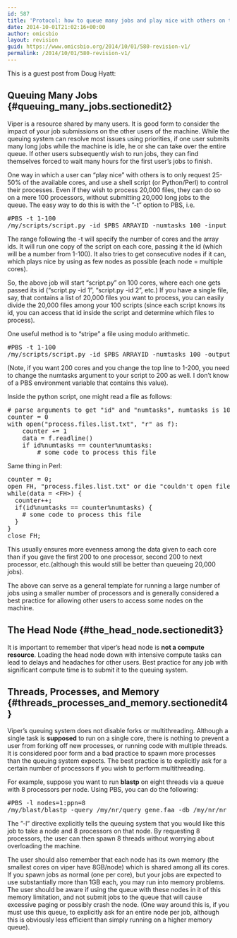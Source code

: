 ```yaml
---
id: 587
title: 'Protocol: how to queue many jobs and play nice with others on the cluster (Viper)'
date: 2014-10-01T21:02:16+00:00
author: omicsbio
layout: revision
guid: https://www.omicsbio.org/2014/10/01/580-revision-v1/
permalink: /2014/10/01/580-revision-v1/
---
```

This is a guest post from Doug Hyatt:

## Queuing Many Jobs {#queuing_many_jobs.sectionedit2}

<div class="level2">
  <p>
    Viper is a resource shared by many users. It is good form to consider the impact of your job submissions on the other users of the machine. While the queuing system can resolve most issues using priorities, if one user submits many long jobs while the machine is idle, he or she can take over the entire queue. If other users subsequently wish to run jobs, they can find themselves forced to wait many hours for the first user&#8217;s jobs to finish.
  </p>
  
  <p>
    One way in which a user can “play nice” with others is to only request 25-50% of the available cores, and use a shell script (or Python/Perl) to control their processes. Even if they wish to process 20,000 files, they can do so on a mere 100 processors, without submitting 20,000 long jobs to the queue. The easy way to do this is with the ”-t” option to PBS, i.e.
  </p>
  
  <pre class="code">#PBS -t 1-100
/my/scripts/script.py -id $PBS_ARRAYID -numtasks 100 -input /my/input/input.$PBS_ARRAYID.txt -output /my/outputs/output.$PBS_ARRAYID.txt</pre>
  
  <p>
    The range following the -t will specify the number of cores and the array ids. It will run one copy of the script on each core, passing it the id (which will be a number from 1-100). It also tries to get consecutive nodes if it can, which plays nice by using as few nodes as possible (each node = multiple cores).
  </p>
  
  <p>
    So, the above job will start “script.py” on 100 cores, where each one gets passed its id (“script.py -id 1”, “script.py -id 2”, etc.) If you have a single file, say, that contains a list of 20,000 files you want to process, you can easily divide the 20,000 files among your 100 scripts (since each script knows its id, you can access that id inside the script and determine which files to process).
  </p>
  
  <p>
    One useful method is to “stripe” a file using modulo arithmetic.
  </p>
  
  <pre class="code">#PBS -t 1-100
/my/scripts/script.py -id $PBS_ARRAYID -numtasks 100 -output /my/outputs/output.$PBS_ARRAYID.txt</pre>
  
  <p>
    (Note, if you want 200 cores and you change the top line to 1-200, you need to change the numtasks argument to your script to 200 as well. I don&#8217;t know of a PBS environment variable that contains this value).
  </p>
  
  <p>
    Inside the python script, one might read a file as follows:
  </p>
  
  <pre class="code"># parse arguments to get "id" and "numtasks", numtasks is 100 in this case
counter = 0
with open("process.files.list.txt", "r" as f):
    counter += 1
    data = f.readline()
    if id%numtasks == counter%numtasks:
        # some code to process this file</pre>
  
  <p>
    Same thing in Perl:
  </p>
  
  <pre class="code">counter = 0;
open FH, "process.files.list.txt" or die "couldn't open file";
while(data = &lt;FH&gt;) {
  counter++;
  if(id%numtasks == counter%numtasks) {
    # some code to process this file
  }
}
close FH;</pre>
  
  <p>
    This usually ensures more evenness among the data given to each core than if you gave the first 200 to one processor, second 200 to next processor, etc.(although this would still be better than queueing 20,000 jobs).
  </p>
  
  <p>
    The above can serve as a general template for running a large number of jobs using a smaller number of processors and is generally considered a best practice for allowing other users to access some nodes on the machine.
  </p>
</div>

## The Head Node {#the_head_node.sectionedit3}

<div class="level2">
  <p>
    It is important to remember that viper&#8217;s head node is <strong>not a compute resource</strong>. Loading the head node down with intensive compute tasks can lead to delays and headaches for other users. Best practice for any job with significant compute time is to submit it to the queuing system.
  </p>
</div>

## Threads, Processes, and Memory {#threads_processes_and_memory.sectionedit4}

<div class="level2">
  <p>
    Viper&#8217;s queuing system does not disable forks or multithreading. Although a single task is <strong>supposed</strong> to run on a single core, there is nothing to prevent a user from forking off new processes, or running code with multiple threads. It is considered poor form and a bad practice to spawn more processes than the queuing system expects. The best practice is to explicitly ask for a certain number of processors if you wish to perform multithreading.
  </p>
  
  <p>
    For example, suppose you want to run <strong>blastp</strong> on eight threads via a queue with 8 processors per node. Using PBS, you can do the following:
  </p>
  
  <pre class="code">#PBS -l nodes=1:ppn=8
/my/blast/blastp -query /my/nr/query_gene.faa -db /my/nr/nr -num_threads 8 &gt; /my/nr/output.txt</pre>
  
  <p>
    The ”-l” directive explicitly tells the queuing system that you would like this job to take a node and 8 processors on that node. By requesting 8 processors, the user can then spawn 8 threads without worrying about overloading the machine.
  </p>
  
  <p>
    The user should also remember that each node has its own memory (the smallest cores on viper have 8GB/node) which is shared among all its cores. If you spawn jobs as normal (one per core), but your jobs are expected to use substantially more than 1GB each, you may run into memory problems. The user should be aware if using the queue with these nodes in it of this memory limitation, and not submit jobs to the queue that will cause excessive paging or possibly crash the node. (One way around this is, if you must use this queue, to explicitly ask for an entire node per job, although this is obviously less efficient than simply running on a higher memory queue).
  </p>
</div>